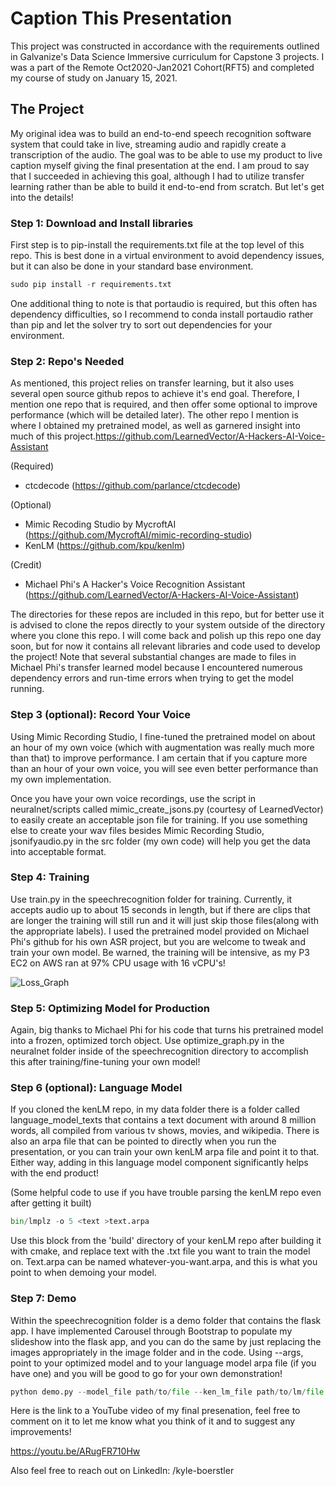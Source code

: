 # Caption This Presentation

This project was constructed in accordance with the requirements outlined in Galvanize's Data Science Immersive curriculum for Capstone 3 projects. I was a part of the Remote Oct2020-Jan2021 Cohort(RFT5) and completed my course of study on January 15, 2021.

## The Project

My original idea was to build an end-to-end speech recognition software system that could take in live, streaming audio and rapidly create a transcription of the audio. The goal was to be able to use my product to live caption myself giving the final presentation at the end. I am proud to say that I succeeded in achieving this goal, although I had to utilize transfer learning rather than be able to build it end-to-end from scratch. But let's get into the details!

### Step 1: Download and Install libraries

First step is to pip-install the requirements.txt file at the top level of this repo. This is best done in a virtual environment to avoid dependency issues, but it can also be done in your standard base environment.

``` python
sudo pip install -r requirements.txt
```

One additional thing to note is that portaudio is required, but this often has dependency difficulties, so I recommend to conda install portaudio rather than pip and let the solver try to sort out dependencies for your environment.

### Step 2: Repo's Needed

As mentioned, this project relies on transfer learning, but it also uses several open source github repos to achieve it's end goal. Therefore, I mention one repo that is required, and then offer some optional to improve performance (which will be detailed later). The other repo I mention is where I obtained my pretrained model, as well as garnered insight into much of this project.https://github.com/LearnedVector/A-Hackers-AI-Voice-Assistant

(Required)
* ctcdecode (https://github.com/parlance/ctcdecode)

(Optional)
* Mimic Recoding Studio by MycroftAI (https://github.com/MycroftAI/mimic-recording-studio)
* KenLM (https://github.com/kpu/kenlm)

(Credit)
* Michael Phi's A Hacker's Voice Recognition Assistant (https://github.com/LearnedVector/A-Hackers-AI-Voice-Assistant)

The directories for these repos are included in this repo, but for better use it is advised to clone the repos directly to your system outside of the directory where you clone this repo. I will come back and polish up this repo one day soon, but for now it contains all relevant libraries and code used to develop the project! Note that several substantial changes are made to files in Michael Phi's transfer learned model because I encountered numerous dependency errors and run-time errors when trying to get the model running.

### Step 3 (optional): Record Your Voice

Using Mimic Recording Studio, I fine-tuned the pretrained model on about an hour of my own voice (which with augmentation was really much more than that) to improve performance. I am certain that if you capture more than an hour of your own voice, you will see even better performance than my own implementation.

Once you have your own voice recordings, use the script in neuralnet/scripts called mimic_create_jsons.py (courtesy of LearnedVector) to easily create an acceptable json file for training. If you use something else to create your wav files besides Mimic Recording Studio, jsonifyaudio.py in the src folder (my own code) will help you get the data into acceptable format.

### Step 4: Training

Use train.py in the speechrecognition folder for training. Currently, it accepts audio up to about 15 seconds in length, but if there are clips that are longer the training will still run and it will just skip those files(along with the appropriate labels). I used the pretrained model provided on Michael Phi's github for his own ASR project, but you are welcome to tweak and train your own model. Be warned, the training will be intensive, as my P3 EC2 on AWS ran at 97% CPU usage with 16 vCPU's!

![Loss_Graph](https://github.com/Rasputin1127/Caption_This_Presentation/blob/main/src/images/val_loss.jpg)

### Step 5: Optimizing Model for Production

Again, big thanks to Michael Phi for his code that turns his pretrained model into a frozen, optimized torch object. Use optimize_graph.py in the neuralnet folder inside of the speechrecognition directory to accomplish this after training/fine-tuning your own model!

### Step 6 (optional): Language Model

If you cloned the kenLM repo, in my data folder there is a folder called language_model_texts that contains a text document with around 8 million words, all compiled from various tv shows, movies, and wikipedia. There is also an arpa file that can be pointed to directly when you run the presentation, or you can train your own kenLM arpa file and point it to that. Either way, adding in this language model component significantly helps with the end product!

(Some helpful code to use if you have trouble parsing the kenLM repo even after getting it built)

``` python
bin/lmplz -o 5 <text >text.arpa
```

Use this block from the 'build' directory of your kenLM repo after building it with cmake, and replace text with the .txt file you want to train the model on. Text.arpa can be named whatever-you-want.arpa, and this is what you point to when demoing your model.

### Step 7: Demo

Within the speechrecognition folder is a demo folder that contains the flask app. I have implemented Carousel through Bootstrap to populate my slideshow into the flask app, and you can do the same by just replacing the images appropriately in the image folder and in the code. Using --args, point to your optimized model and to your language model arpa file (if you have one) and you will be good to go for your own demonstration!

```python
python demo.py --model_file path/to/file --ken_lm_file path/to/lm/file
```

Here is the link to a YouTube video of my final presenation, feel free to comment on it to let me know what you think of it and to suggest any improvements!

https://youtu.be/ARugFR710Hw

Also feel free to reach out on LinkedIn: /kyle-boerstler
